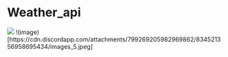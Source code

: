 # Weather_api
<img src="https://cdn.discordapp.com/attachments/799269205982969862/834521356958695434/images_5.jpeg">
!(image)[https://cdn.discordapp.com/attachments/799269205982969862/834521356958695434/images_5.jpeg]
